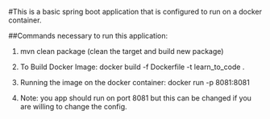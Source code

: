 #This is a basic spring boot application that is configured to run on a docker container.

##Commands necessary to run this application:
1) mvn clean package (clean the target and build new package)

2) To Build Docker Image: docker build -f Dockerfile -t learn_to_code .

3) Running the image on the docker container: docker run -p 8081:8081

4) Note: you app should run on port 8081 but this can be changed if you are willing to change the config.